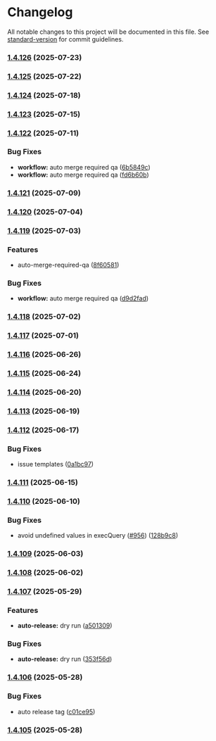# Changelog

All notable changes to this project will be documented in this file. See [standard-version](https://github.com/conventional-changelog/standard-version) for commit guidelines.

### [1.4.126](https://github.com/juanjoGonDev/fastypest/compare/v1.4.125...v1.4.126) (2025-07-23)

### [1.4.125](https://github.com/juanjoGonDev/fastypest/compare/v1.4.124...v1.4.125) (2025-07-22)

### [1.4.124](https://github.com/juanjoGonDev/fastypest/compare/v1.4.123...v1.4.124) (2025-07-18)

### [1.4.123](https://github.com/juanjoGonDev/fastypest/compare/v1.4.122...v1.4.123) (2025-07-15)

### [1.4.122](https://github.com/juanjoGonDev/fastypest/compare/v1.4.121...v1.4.122) (2025-07-11)


### Bug Fixes

* **workflow:** auto merge required qa ([6b5849c](https://github.com/juanjoGonDev/fastypest/commit/6b5849c2a745d0bd58a2be4ee6aae4fe101b2933))
* **workflow:** auto merge required qa ([fd6b60b](https://github.com/juanjoGonDev/fastypest/commit/fd6b60bf8604f93064ad07775ef8c2b50f018c1a))

### [1.4.121](https://github.com/juanjoGonDev/fastypest/compare/v1.4.120...v1.4.121) (2025-07-09)

### [1.4.120](https://github.com/juanjoGonDev/fastypest/compare/v1.4.119...v1.4.120) (2025-07-04)

### [1.4.119](https://github.com/juanjoGonDev/fastypest/compare/v1.4.118...v1.4.119) (2025-07-03)


### Features

* auto-merge-required-qa ([8f60581](https://github.com/juanjoGonDev/fastypest/commit/8f60581921707051e1e193923fc4db4021e2c00a))


### Bug Fixes

* **workflow:** auto merge required qa ([d9d2fad](https://github.com/juanjoGonDev/fastypest/commit/d9d2fadc904d917e08ea558400c44f586192b97c))

### [1.4.118](https://github.com/juanjoGonDev/fastypest/compare/v1.4.117...v1.4.118) (2025-07-02)

### [1.4.117](https://github.com/juanjoGonDev/fastypest/compare/v1.4.116...v1.4.117) (2025-07-01)

### [1.4.116](https://github.com/juanjoGonDev/fastypest/compare/v1.4.115...v1.4.116) (2025-06-26)

### [1.4.115](https://github.com/juanjoGonDev/fastypest/compare/v1.4.114...v1.4.115) (2025-06-24)

### [1.4.114](https://github.com/juanjoGonDev/fastypest/compare/v1.4.113...v1.4.114) (2025-06-20)

### [1.4.113](https://github.com/juanjoGonDev/fastypest/compare/v1.4.112...v1.4.113) (2025-06-19)

### [1.4.112](https://github.com/juanjoGonDev/fastypest/compare/v1.4.111...v1.4.112) (2025-06-17)


### Bug Fixes

* issue templates ([0a1bc97](https://github.com/juanjoGonDev/fastypest/commit/0a1bc97fb28e398381b1772841cbac295fa01a70))

### [1.4.111](https://github.com/juanjoGonDev/fastypest/compare/v1.4.110...v1.4.111) (2025-06-15)

### [1.4.110](https://github.com/juanjoGonDev/fastypest/compare/v1.4.109...v1.4.110) (2025-06-10)


### Bug Fixes

* avoid undefined values in execQuery ([#956](https://github.com/juanjoGonDev/fastypest/issues/956)) ([128b9c8](https://github.com/juanjoGonDev/fastypest/commit/128b9c84d6f85ab6686db0b4d83c010f93540f7a))

### [1.4.109](https://github.com/juanjoGonDev/fastypest/compare/v1.4.108...v1.4.109) (2025-06-03)

### [1.4.108](https://github.com/juanjoGonDev/fastypest/compare/v1.4.107...v1.4.108) (2025-06-02)

### [1.4.107](https://github.com/juanjoGonDev/fastypest/compare/v1.4.106...v1.4.107) (2025-05-29)


### Features

* **auto-release:** dry run ([a501309](https://github.com/juanjoGonDev/fastypest/commit/a501309353ed852ba439ebdd3f8ddd8c67c44353))


### Bug Fixes

* **auto-release:** dry run ([353f56d](https://github.com/juanjoGonDev/fastypest/commit/353f56dc0293ade2cab8e14cd56dfc37f0e11a58))

### [1.4.106](https://github.com/juanjoGonDev/fastypest/compare/v1.4.104...v1.4.106) (2025-05-28)


### Bug Fixes

* auto release tag ([c01ce95](https://github.com/juanjoGonDev/fastypest/commit/c01ce9558edba130e4df3216f85864546b22c4be))

### [1.4.105](https://github.com/juanjoGonDev/fastypest/compare/v1.4.104...v1.4.105) (2025-05-28)

